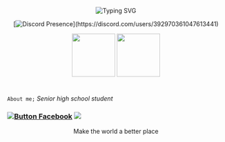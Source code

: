 
<div align="center">
  
  <a><img src="https://readme-typing-svg.demolab.com?font=Lato&size=40&duration=3000&pause=1000&color=9BF7DC&center=true&width=800&height=100&lines=Programmer;Developer;Cyber+Security+Expert" alt="Typing SVG" /></a>


  [![Discord Presence](https://lanyard.cnrad.dev/api/392970361047613441?bg=403f28&idleMessage=Probably%20Sleeping...)](https://discord.com/users/392970361047613441)

  <img src="https://cdn.jsdelivr.net/gh/devicons/devicon@latest/icons/python/python-original.svg" width="100" height="100" />
  <img src="https://cdn.jsdelivr.net/gh/devicons/devicon@latest/icons/linux/linux-original.svg" width="100" height="100" />
  
</div>

#

`About me;` *Senior high school student*

### [![Button Facebook]][Facebook] ![](https://komarev.com/ghpvc/?username=ZzzSleepyy&style=for-the-badge)
[Facebook]: https://docs.google.com/forms/d/1OCa30FanvS3vaLqEHHSYlLCMyybwXyslSAfG2IQmQcs/edit 
[Button Facebook]: https://img.shields.io/badge/📲Contact-37a779?style=for-the-badge 

<div align="center" size="20">
  Make the world a better place
</div>

#

